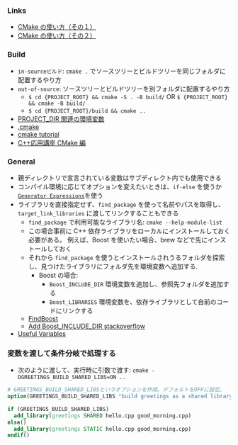 ### Links

- [CMake の使い方（その１）](https://qiita.com/shohirose/items/45fb49c6b429e8b204ac)
- [CMake の使い方（その２）](https://qiita.com/shohirose/items/637f4b712893764a7ec1)

### Build

- `in-sourceビルド`: `cmake .` でソースツリーとビルドツリーを同じフォルダに配置するやり方
- `out-of-source`: ソースツリーとビルドツリーを別フォルダに配置するやり方
  - `$ cd {PROJECT_ROOT} && cmake -S . -B build/` OR `$ {PROJECT_ROOT} && cmake -B build/`
  - `$ cd {PROJECT_ROOT}/build && cmake ..`
- [PROJECT_DIR 関連の環境変数](https://qiita.com/osamu0329/items/7de2b190df3cfb4ad0ca#%E3%81%AF%E3%81%98%E3%82%81%E3%81%AB)
- [.cmake](https://gitlab.kitware.com/cmake/community/-/wikis/doc/tutorials/How-to-create-a-ProjectConfig.cmake-file)
- [cmake tutorial](https://cmake.org/cmake/help/latest/guide/tutorial/index.html)
- [C++応用講座 CMake 編](https://theolizer.com/cpp-school-root/cpp-school3/)

### General

- 親ディレクトリで宣言されている変数はサブディレクト内でも使用できる
- コンパイル環境に応じてオプションを変えたいときは、`if-else` を使うか [`Generator Expressions`](https://cmake.org/cmake/help/latest/manual/cmake-generator-expressions.7.html)を使う
- ライブラリを直接指定せず、`find_package` を使って名前やパスを取得し、`target_link_libraries` に渡してリンクすることもできる
  - `find_package` で利用可能なライブラリ名: `cmake --help-module-list`
  - この場合事前に C++ 依存ライブラリをローカルにインストールしておく必要がある。 例えば、Boost を使いたい場合、brew などで先にインストールしておく
  - それから `find_package` を使うとインストールされうるフォルダを探索し、見つけたライブラリにフォルダ先を環境変数へ追加する.
    - Boost の場合:
      - `Boost_INCLUDE_DIR` 環境変数を追加し、参照先フォルダを追加する
      - `Boost_LIBRARIES` 環境変数を、依存ライブラリとして自前のコードにリンクする
  - [FindBoost](https://cmake.org/cmake/help/latest/module/FindBoost.html)
  - [Add Boost_INCLUDE_DIR stackoverflow](https://stackoverflow.com/questions/3808775/cmake-doesnt-find-boost)
- [Useful Variables](https://gitlab.kitware.com/cmake/community/-/wikis/doc/cmake/Useful-Variables#)

### 変数を渡して条件分岐で処理する

- 次のように渡して、実行時に引数で渡す: `cmake -DGREETINGS_BUILD_SHARED_LIBS=ON ..`

```cmake
# GREETINGS_BUILD_SHARED_LIBSというオプションを作成。デフォルトをOFFに設定。
option(GREETINGS_BUILD_SHARED_LIBS "build greetings as a shared library" OFF)

if (GREETINGS_BUILD_SHARED_LIBS)
  add_library(greetings SHARED hello.cpp good_morning.cpp)
else()
  add_library(greetings STATIC hello.cpp good_morning.cpp)
endif()
```
